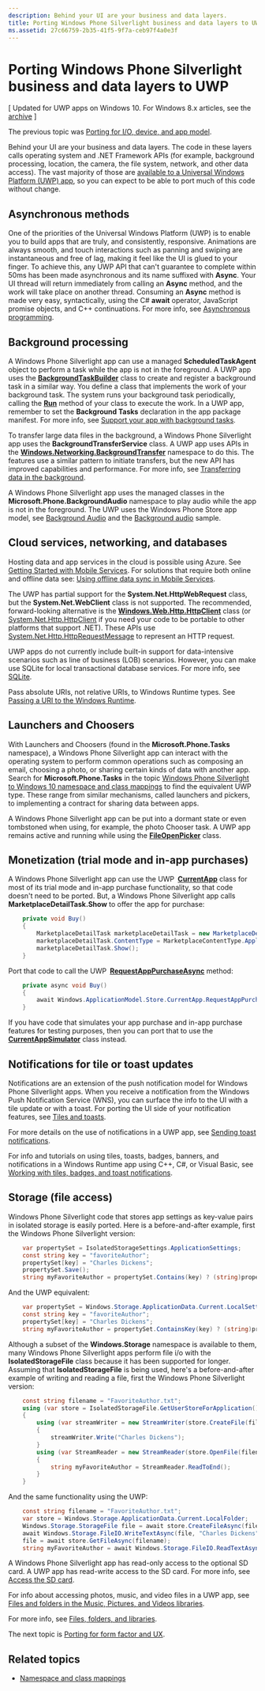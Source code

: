 ```yaml
---
description: Behind your UI are your business and data layers.
title: Porting Windows Phone Silverlight business and data layers to UWP
ms.assetid: 27c66759-2b35-41f5-9f7a-ceb97f4a0e3f
---
```


#  Porting Windows Phone Silverlight business and data layers to UWP

\[ Updated for UWP apps on Windows 10. For Windows 8.x articles, see the [archive](http://go.microsoft.com/fwlink/p/?linkid=619132) \]

The previous topic was [Porting for I/O, device, and app model](wpsl-to-uwp-input-and-sensors.md).

Behind your UI are your business and data layers. The code in these layers calls operating system and .NET Framework APIs (for example, background processing, location, the camera, the file system, network, and other data access). The vast majority of those are [available to a Universal Windows Platform (UWP) app](https://msdn.microsoft.com/library/windows/apps/br211369), so you can expect to be able to port much of this code without change.

## Asynchronous methods

One of the priorities of the Universal Windows Platform (UWP) is to enable you to build apps that are truly, and consistently, responsive. Animations are always smooth, and touch interactions such as panning and swiping are instantaneous and free of lag, making it feel like the UI is glued to your finger. To achieve this, any UWP API that can't guarantee to complete within 50ms has been made asynchronous and its name suffixed with **Async**. Your UI thread will return immediately from calling an **Async** method, and the work will take place on another thread. Consuming an **Async** method is made very easy, syntactically, using the C# **await** operator, JavaScript promise objects, and C++ continuations. For more info, see [Asynchronous programming](https://msdn.microsoft.com/library/windows/apps/mt187335).

## Background processing

A Windows Phone Silverlight app can use a managed **ScheduledTaskAgent** object to perform a task while the app is not in the foreground. A UWP app uses the [**BackgroundTaskBuilder**](https://msdn.microsoft.com/library/windows/apps/br224768) class to create and register a background task in a similar way. You define a class that implements the work of your background task. The system runs your background task periodically, calling the [**Run**](https://msdn.microsoft.com/library/windows/apps/br224811) method of your class to execute the work. In a UWP app, remember to set the **Background Tasks** declaration in the app package manifest. For more info, see [Support your app with background tasks](https://msdn.microsoft.com/library/windows/apps/mt299103).

To transfer large data files in the background, a Windows Phone Silverlight app uses the **BackgroundTransferService** class. A UWP app uses APIs in the [**Windows.Networking.BackgroundTransfer**](https://msdn.microsoft.com/library/windows/apps/br207242) namespace to do this. The features use a similar pattern to initiate transfers, but the new API has improved capabilities and performance. For more info, see [Transferring data in the background](https://msdn.microsoft.com/library/windows/apps/xaml/hh452975).

A Windows Phone Silverlight app uses the managed classes in the **Microsoft.Phone.BackgroundAudio** namespace to play audio while the app is not in the foreground. The UWP uses the Windows Phone Store app model, see [Background Audio](https://msdn.microsoft.com/library/windows/apps/mt282140) and the [Background audio](http://go.microsoft.com/fwlink/p/?linkid=619997) sample.

## Cloud services, networking, and databases

Hosting data and app services in the cloud is possible using Azure. See [Getting Started with Mobile Services](http://go.microsoft.com/fwlink/p/?LinkID=403138). For solutions that require both online and offline data see: [Using offline data sync in Mobile Services](http://azure.microsoft.com/documentation/articles/mobile-services-windows-store-dotnet-get-started-offline-data/).

The UWP has partial support for the **System.Net.HttpWebRequest** class, but the **System.Net.WebClient** class is not supported. The recommended, forward-looking alternative is the [**Windows.Web.Http.HttpClient**](https://msdn.microsoft.com/library/windows/apps/dn298639) class (or [System.Net.Http.HttpClient](https://msdn.microsoft.com/library/system.net.http.httpclient(v=vs.118).aspx) if you need your code to be portable to other platforms that support .NET). These APIs use [System.Net.Http.HttpRequestMessage](https://msdn.microsoft.com/library/system.net.http.httprequestmessage.aspx) to represent an HTTP request.

UWP apps do not currently include built-in support for data-intensive scenarios such as line of business (LOB) scenarios. However, you can make use SQLite for local transactional database services. For more info, see [SQLite](https://visualstudiogallery.msdn.microsoft.com/4913e7d5-96c9-4dde-a1a1-69820d615936).

Pass absolute URIs, not relative URIs, to Windows Runtime types. See [Passing a URI to the Windows Runtime](https://msdn.microsoft.com/library/hh763341.aspx).

## Launchers and Choosers

With Launchers and Choosers (found in the **Microsoft.Phone.Tasks** namespace), a Windows Phone Silverlight app can interact with the operating system to perform common operations such as composing an email, choosing a photo, or sharing certain kinds of data with another app. Search for **Microsoft.Phone.Tasks** in the topic [Windows Phone Silverlight to Windows 10 namespace and class mappings](wpsl-to-uwp-namespace-and-class-mappings.md) to find the equivalent UWP type. These range from similar mechanisms, called launchers and pickers, to implementing a contract for sharing data between apps.

A Windows Phone Silverlight app can be put into a dormant state or even tombstoned when using, for example, the photo Chooser task. A UWP app remains active and running while using the [**FileOpenPicker**](https://msdn.microsoft.com/library/windows/apps/br207847) class.

## Monetization (trial mode and in-app purchases)

A Windows Phone Silverlight app can use the UWP [**CurrentApp**](https://msdn.microsoft.com/library/windows/apps/hh779765) class for most of its trial mode and in-app purchase functionality, so that code doesn't need to be ported. But, a Windows Phone Silverlight app calls **MarketplaceDetailTask.Show** to offer the app for purchase:

```csharp
    private void Buy()
    {
        MarketplaceDetailTask marketplaceDetailTask = new MarketplaceDetailTask();
        marketplaceDetailTask.ContentType = MarketplaceContentType.Applications;
        marketplaceDetailTask.Show();
    }
```

Port that code to call the UWP [**RequestAppPurchaseAsync**](https://msdn.microsoft.com/library/windows/apps/hh967813) method:

```csharp
    private async void Buy()
    {
        await Windows.ApplicationModel.Store.CurrentApp.RequestAppPurchaseAsync(false);
    }
```

If you have code that simulates your app purchase and in-app purchase features for testing purposes, then you can port that to use the [**CurrentAppSimulator**](https://msdn.microsoft.com/library/windows/apps/hh779766) class instead.

## Notifications for tile or toast updates

Notifications are an extension of the push notification model for Windows Phone Silverlight apps. When you receive a notification from the Windows Push Notification Service (WNS), you can surface the info to the UI with a tile update or with a toast. For porting the UI side of your notification features, see [Tiles and toasts](w8x-to-uwp-porting-xaml-and-ui.md#tiles-and-toasts).

For more details on the use of notifications in a UWP app, see [Sending toast notifications](https://msdn.microsoft.com/library/windows/apps/xaml/hh868266).

For info and tutorials on using tiles, toasts, badges, banners, and notifications in a Windows Runtime app using C++, C#, or Visual Basic, see [Working with tiles, badges, and toast notifications](https://msdn.microsoft.com/library/windows/apps/xaml/hh868259).

## Storage (file access)

Windows Phone Silverlight code that stores app settings as key-value pairs in isolated storage is easily ported. Here is a before-and-after example, first the Windows Phone Silverlight version:

```csharp
    var propertySet = IsolatedStorageSettings.ApplicationSettings;
    const string key = "favoriteAuthor";
    propertySet[key] = "Charles Dickens";
    propertySet.Save();
    string myFavoriteAuthor = propertySet.Contains(key) ? (string)propertySet[key] : "<none>";
```

And the UWP equivalent:

```csharp
    var propertySet = Windows.Storage.ApplicationData.Current.LocalSettings.Values;
    const string key = "favoriteAuthor";
    propertySet[key] = "Charles Dickens";
    string myFavoriteAuthor = propertySet.ContainsKey(key) ? (string)propertySet[key] : "<none>";
```

Although a subset of the **Windows.Storage** namespace is available to them, many Windows Phone Silverlight apps perform file i/o with the **IsolatedStorageFile** class because it has been supported for longer. Assuming that **IsolatedStorageFile** is being used, here's a before-and-after example of writing and reading a file, first the Windows Phone Silverlight version:

```csharp
    const string filename = "FavoriteAuthor.txt";
    using (var store = IsolatedStorageFile.GetUserStoreForApplication())
    {
        using (var streamWriter = new StreamWriter(store.CreateFile(filename)))
        {
            streamWriter.Write("Charles Dickens");
        }
        using (var StreamReader = new StreamReader(store.OpenFile(filename, FileMode.Open, FileAccess.Read)))
        {
            string myFavoriteAuthor = StreamReader.ReadToEnd();
        }
    }
```

And the same functionality using the UWP:

```csharp
    const string filename = "FavoriteAuthor.txt";
    var store = Windows.Storage.ApplicationData.Current.LocalFolder;
    Windows.Storage.StorageFile file = await store.CreateFileAsync(filename, Windows.Storage.CreationCollisionOption.ReplaceExisting);
    await Windows.Storage.FileIO.WriteTextAsync(file, "Charles Dickens");
    file = await store.GetFileAsync(filename);
    string myFavoriteAuthor = await Windows.Storage.FileIO.ReadTextAsync(file);
```

A Windows Phone Silverlight app has read-only access to the optional SD card. A UWP app has read-write access to the SD card. For more info, see [Access the SD card](https://msdn.microsoft.com/library/windows/apps/mt188699).

For info about accessing photos, music, and video files in a UWP app, see [Files and folders in the Music, Pictures, and Videos libraries](https://msdn.microsoft.com/library/windows/apps/mt188703).

For more info, see [Files, folders, and libraries](https://msdn.microsoft.com/library/windows/apps/mt185399).

The next topic is [Porting for form factor and UX](wpsl-to-uwp-form-factors-and-ux.md).

## Related topics

* [Namespace and class mappings](wpsl-to-uwp-namespace-and-class-mappings.md)
 



<!--HONumber=Jun16_HO1-->



